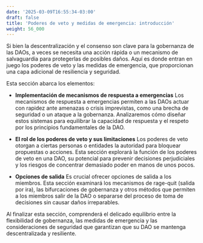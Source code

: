 ```yaml
---
date: '2025-03-09T16:55:34-03:00'
draft: false
title: 'Poderes de veto y medidas de emergencia: introducción'
weight: 56_000
---
```


Si bien la descentralización y el consenso son clave para la gobernanza de las DAOs, a veces se necesita una acción rápida o un mecanismo de salvaguardia para protegerlas de posibles daños. Aquí es donde entran en juego los poderes de veto y las medidas de emergencia, que proporcionan una capa adicional de resiliencia y seguridad.

Esta sección abarca los elementos:

- **Implementación de mecanismos de respuesta a emergencias**
    Los mecanismos de respuesta a emergencias permiten a las DAOs actuar con rapidez ante amenazas o crisis imprevistas, como una brecha de seguridad o un ataque a la gobernanza. Analizaremos cómo diseñar estos sistemas para equilibrar la capacidad de respuesta y el respeto por los principios fundamentales de la DAO.

- **El rol de los poderes de veto y sus limitaciones**
    Los poderes de veto otorgan a ciertas personas o entidades la autoridad para bloquear propuestas o acciones. Esta sección explorará la función de los poderes de veto en una DAO, su potencial para prevenir decisiones perjudiciales y los riesgos de concentrar demasiado poder en manos de unos pocos.

- **Opciones de salida**
    Es crucial ofrecer opciones de salida a los miembros. Esta sección examinará los mecanismos de rage-quit (salida por ira), las bifurcaciones de gobernanza y otros métodos que permiten a los miembros salir de la DAO o separarse del proceso de toma de decisiones sin causar daños irreparables.

Al finalizar esta sección, comprenderá el delicado equilibrio entre la flexibilidad de gobernanza, las medidas de emergencia y las consideraciones de seguridad que garantizan que su DAO se mantenga descentralizada y resiliente.
